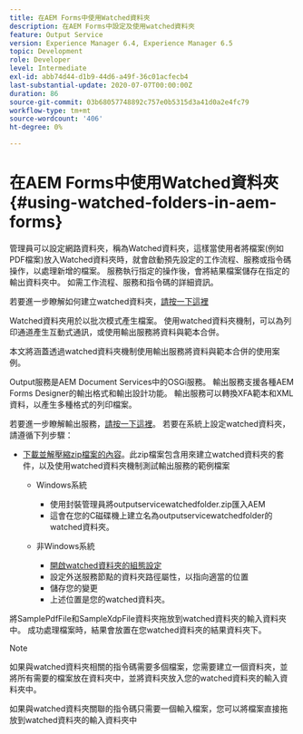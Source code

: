 ```yaml
---
title: 在AEM Forms中使用Watched資料夾
description: 在AEM Forms中設定及使用watched資料夾
feature: Output Service
version: Experience Manager 6.4, Experience Manager 6.5
topic: Development
role: Developer
level: Intermediate
exl-id: abb74d44-d1b9-44d6-a49f-36c01acfecb4
last-substantial-update: 2020-07-07T00:00:00Z
duration: 86
source-git-commit: 03b68057748892c757e0b5315d3a41d0a2e4fc79
workflow-type: tm+mt
source-wordcount: '406'
ht-degree: 0%

---
```


# 在AEM Forms中使用Watched資料夾{#using-watched-folders-in-aem-forms}

管理員可以設定網路資料夾，稱為Watched資料夾，這樣當使用者將檔案(例如PDF檔案)放入Watched資料夾時，就會啟動預先設定的工作流程、服務或指令碼操作，以處理新增的檔案。 服務執行指定的操作後，會將結果檔案儲存在指定的輸出資料夾中。 如需工作流程、服務和指令碼的詳細資訊。

若要進一步瞭解如何建立watched資料夾，[請按一下這裡](https://helpx.adobe.com/experience-manager/6-4/forms/using/Creating-Configure-watched-folder.html)

Watched資料夾用於以批次模式產生檔案。 使用watched資料夾機制，可以為列印通道產生互動式通訊，或使用輸出服務將資料與範本合併。

本文將涵蓋透過watched資料夾機制使用輸出服務將資料與範本合併的使用案例。

Output服務是AEM Document Services中的OSGi服務。 輸出服務支援各種AEM Forms Designer的輸出格式和輸出設計功能。 輸出服務可以轉換XFA範本和XML資料，以產生多種格式的列印檔案。

若要進一步瞭解輸出服務，[請按一下這裡](https://helpx.adobe.com/aem-forms/6/output-service.html)。
若要在系統上設定watched資料夾，請遵循下列步驟：
* [下載並解壓縮zip檔案的內容](assets/outputservicewatchedfolderkt.zip)。此zip檔案包含用來建立watched資料夾的套件，以及使用watched資料夾機制測試輸出服務的範例檔案
   * Windows系統

      * 使用封裝管理員將outputservicewatchedfolder.zip匯入AEM
      * 這會在您的C磁碟機上建立名為outputservicewatchedfolder的watched資料夾。
   * 非Windows系統
      * [開啟watched資料夾的組態設定](http://localhost:4502/crx/de/index.jsp#/etc/fd/watchfolder/config/outputservice)
      * 設定外送服務節點的資料夾路徑屬性，以指向適當的位置
      * 儲存您的變更
      * 上述位置是您的watched資料夾。

將SamplePdfFile和SampleXdpFile資料夾拖放到watched資料夾的輸入資料夾中。 成功處理檔案時，結果會放置在您watched資料夾的結果資料夾下。


>[!NOTE]
>
>如果與watched資料夾相關的指令碼需要多個檔案，您需要建立一個資料夾，並將所有需要的檔案放在資料夾中，並將資料夾放入您的watched資料夾的輸入資料夾中。
>
>如果與watched資料夾關聯的指令碼只需要一個輸入檔案，您可以將檔案直接拖放到watched資料夾的輸入資料夾中
